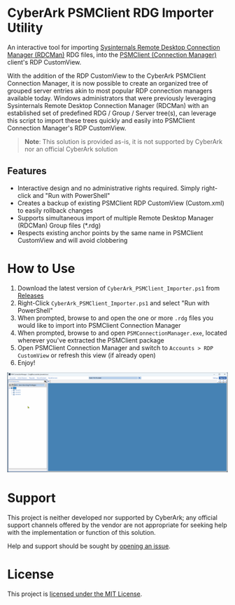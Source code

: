# CyberArk PSMClient RDG Importer Utility
An interactive tool for importing [Sysinternals Remote Desktop Connection Manager (RDCMan)](https://learn.microsoft.com/en-us/sysinternals/downloads/rdcman) RDG files, into the [PSMClient (Connection Manager)](https://community.cyberark.com/marketplace/s/#a352J000000eEyfQAE-a392J000002lgUDQAY) client's RDP CustomView.

With the addition of the RDP CustomView to the CyberArk PSMClient Connection Manager, it is now possible to create an organized tree of grouped server entries akin to most popular RDP connection managers available today.  Windows administrators that were previously leveraging Sysinternals Remote Desktop Connection Manager (RDCMan) with an established set of predefined RDG / Group / Server tree(s), can leverage this script to import these trees quickly and easily into PSMClient Connection Manager's RDP CustomView.

>**Note**: This solution is provided as-is, it is not supported by CyberArk nor an official CyberArk solution

## Features
- Interactive design and no administrative rights required.  Simply right-click and "Run with PowerShell"
- Creates a backup of existing PSMClient RDP CustomView (Custom.xml) to easily rollback changes
- Supports simultaneous import of multiple Remote Desktop Manager (RDCMan) Group files (*.rdg)
- Respects existing anchor points by the same name in PSMClient CustomView and will avoid clobbering

# How to Use
1. Download the latest version of ``CyberArk_PSMClient_Importer.ps1`` from [Releases](https://github.com/cgeneske/CyberArkPSMClientImporter/releases)
2. Right-Click ``CyberArk_PSMClient_Importer.ps1`` and select "Run with PowerShell"
3. When prompted, browse to and open the one or more ``.rdg`` files you would like to import into PSMClient Connection Manager
4. When prompted, browse to and open ``PSMConnectionManager.exe``, located wherever you've extracted the PSMClient package
5. Open PSMClient Connection Manager and switch to ``Accounts > RDP CustomView`` or refresh this view (if already open)
6. Enjoy!

![Demo](images/demo.gif)

# Support
This project is neither developed nor supported by CyberArk; any official support channels offered by the vendor are not appropriate for seeking help with the implementation or function of this solution.

Help and support should be sought by [opening an issue][new-issue].

[new-issue]: https://github.com/cgeneske/CyberArkPSMClientImporter/issues/new

# License
This project is [licensed under the MIT License](LICENSE.md).